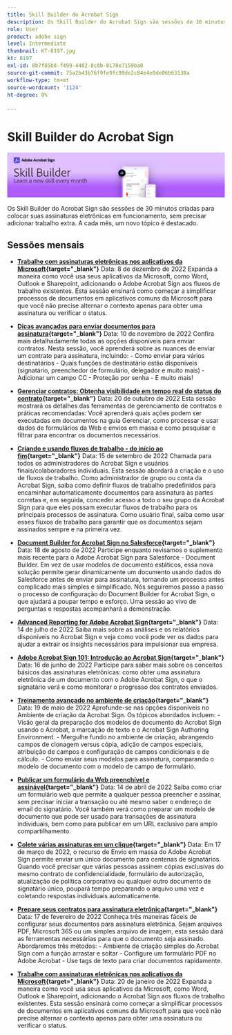 ```yaml
---
title: Skill Builder do Acrobat Sign
description: Os Skill Builder do Acrobat Sign são sessões de 30 minutos criadas para colocar suas assinaturas eletrônicas em funcionamento, sem precisar adicionar trabalho extra
role: User
product: adobe sign
level: Intermediate
thumbnail: KT-8197.jpg
kt: 8197
exl-id: 8b7f85b8-f499-4402-8c0b-8170e7159ba0
source-git-commit: 75a2b43b76f9fe9fc99de2c84e4e0de06b63138a
workflow-type: tm+mt
source-wordcount: '1124'
ht-degree: 0%

---
```


# Skill Builder do Acrobat Sign

![Banner do Skill Builder](../assets/SB_Hero.png)

Os Skill Builder do Acrobat Sign são sessões de 30 minutos criadas para colocar suas assinaturas eletrônicas em funcionamento, sem precisar adicionar trabalho extra. A cada mês, um novo tópico é destacado.

## Sessões mensais

* **[Trabalhe com assinaturas eletrônicas nos aplicativos da Microsoft](https://adobe-sign-skill-builder.joinus.adobeevents.com/attendease/networking/experience/efedc73e-796d-4caf-a35b-110cb0d2f415/0ede0086-d92f-4163-94a2-125abeae2c9b){target=&quot;_blank&quot;}**
Data: 8 de dezembro de 2022 Expanda a maneira como você usa seus aplicativos da Microsoft, como Word, Outlook e Sharepoint, adicionando o Adobe Acrobat Sign aos fluxos de trabalho existentes. Esta sessão ensinará como começar a simplificar processos de documentos em aplicativos comuns da Microsoft para que você não precise alternar o contexto apenas para obter uma assinatura ou verificar o status.

* **[Dicas avançadas para enviar documentos para assinatura](https://adobe-sign-skill-builder.joinus.adobeevents.com/attendease/networking/experience/6dc32a47-1784-46ec-939a-f39f1a2957fc/1e8b283c-e36c-46d8-a537-2ab62a90e9a4){target=&quot;_blank&quot;}**
Data: 10 de novembro de 2022 Confira mais detalhadamente todas as opções disponíveis para enviar contratos. Nesta sessão, você aprenderá sobre as nuances de enviar um contrato para assinatura, incluindo: - Como enviar para vários destinatários - Quais funções de destinatário estão disponíveis (signatário, preenchedor de formulário, delegador e muito mais) - Adicionar um campo CC - Proteção por senha - E muito mais!

* **[Gerenciar contratos: Obtenha visibilidade em tempo real do status do contrato](https://adobe-sign-skill-builder.joinus.adobeevents.com/attendease/networking/experience/1c66eec5-0ee4-4ca9-8479-0c645262cc8f/d1a4d8f4-d364-4067-bc17-b46c54795bda){target=&quot;_blank&quot;}**
Data: 20 de outubro de 2022 Esta sessão mostrará os detalhes das ferramentas de gerenciamento de contratos e práticas recomendadas: Você aprenderá quais ações podem ser executadas em documentos na guia Gerenciar, como processar e usar dados de formulários da Web e envios em massa e como pesquisar e filtrar para encontrar os documentos necessários.

* **[Criando e usando fluxos de trabalho - do início ao fim](https://adobe-sign-skill-builder.joinus.adobeevents.com/attendease/networking/experience/9c1f8eb7-ebc8-44c6-9d50-f791eb91ff82/3eaf4640-bcf4-4f1d-8fd0-5ce6db5b49b5){target=&quot;_blank&quot;}**
Data: 15 de setembro de 2022 Chamada para todos os administradores do Acrobat Sign e usuários finais/colaboradores individuais. Esta sessão abordará a criação e o uso de fluxos de trabalho. Como administrador de grupo ou conta da Acrobat Sign, saiba como definir fluxos de trabalho predefinidos para encaminhar automaticamente documentos para assinatura às partes corretas e, em seguida, conceder acesso a todo o seu grupo da Acrobat Sign para que eles possam executar fluxos de trabalho para os principais processos de assinatura. Como usuário final, saiba como usar esses fluxos de trabalho para garantir que os documentos sejam assinados sempre e na primeira vez.

* **[Document Builder for Acrobat Sign no Salesforce](https://adobe-sign-skill-builder.joinus.adobeevents.com/attendease/networking/experience/06d8a836-4b51-426b-913e-189b23a82bd6/8b777e11-0e6d-45a8-b954-bbff5c887efc){target=&quot;_blank&quot;}**
Data: 18 de agosto de 2022 Participe enquanto revisamos o suplemento mais recente para o Adobe Acrobat Sign para Salesforce - Document Builder. Em vez de usar modelos de documento estáticos, essa nova solução permite gerar dinamicamente um documento usando dados do Salesforce antes de enviar para assinatura, tornando um processo antes complicado mais simples e simplificado. Nós seguiremos passo a passo o processo de configuração do Document Builder for Acrobat Sign, o que ajudará a poupar tempo e esforço. Uma sessão ao vivo de perguntas e respostas acompanhará a demonstração.

* **[Advanced Reporting for Adobe Acrobat Sign](https://adobe-sign-skill-builder.joinus.adobeevents.com/attendease/networking/experience/83926d76-9959-4657-8b0c-f312835b46f6/aa1c9b21-1b16-4890-9c24-26dc630c4a95){target=&quot;_blank&quot;}**
Data: 14 de julho de 2022 Saiba mais sobre as análises e os relatórios disponíveis no Acrobat Sign e veja como você pode ver os dados para ajudar a extrair os insights necessários para impulsionar sua empresa.

* **[Adobe Acrobat Sign 101: Introdução ao Acrobat Sign](https://adobe-sign-skill-builder.joinus.adobeevents.com/attendease/networking/experience/4499bc28-9f26-4b68-88a6-3815ebdff7cf/337fa9d6-c9d3-4bcc-b6d8-9c7580b9be40){target=&quot;_blank&quot;}**
Data: 16 de junho de 2022 Participe para saber mais sobre os conceitos básicos das assinaturas eletrônicas: como obter uma assinatura eletrônica de um documento com o Adobe Acrobat Sign, o que o signatário verá e como monitorar o progresso dos contratos enviados.

* **[Treinamento avançado no ambiente de criação](https://adobe-sign-skill-builder.joinus.adobeevents.com/attendease/networking/experience/a51b7ffa-ccf1-41f7-a82c-27bf50d8eb5d/22ee6c72-b92e-43f8-9cc6-c177c9244fea){target=&quot;_blank&quot;}**
Data: 19 de maio de 2022 Aprofunde-se nas opções disponíveis no Ambiente de criação da Acrobat Sign. Os tópicos abordados incluem: - Visão geral da preparação dos modelos de documento do Acrobat Sign usando o Acrobat, a marcação de texto e o Acrobat Sign Authoring Environment. - Mergulhe fundo no ambiente de criação, abrangendo campos de clonagem versus cópia, adição de campos especiais, atribuição de campos e configuração de campos condicionais e de cálculo. - Como enviar seus modelos para assinatura, comparando o modelo de documento com o modelo de campo de formulário.

* **[Publicar um formulário da Web preenchível e assinável](https://adobe-sign-skill-builder.joinus.adobeevents.com/attendease/networking/experience/479894a1-131f-411d-b4c8-f699d72413bb/30619f65-b374-40db-85d1-0854dc48af0d){target=&quot;_blank&quot;}**
Data: 14 de abril de 2022 Saiba como criar um formulário web que permite a qualquer pessoa preencher e assinar, sem precisar iniciar a transação ou até mesmo saber o endereço de email do signatário. Você também verá como preparar um modelo de documento que pode ser usado para transações de assinatura individuais, bem como para publicar em um URL exclusivo para amplo compartilhamento.

* **[Colete várias assinaturas em um clique](https://adobe-sign-skill-builder.joinus.adobeevents.com/attendease/networking/experience/44e4b483-7d05-44b3-b7e7-b265c9b84d07/2736bed0-b416-4578-ac3f-a57491f22c26){target=&quot;_blank&quot;}**
Data: Em 17 de março de 2022, o recurso de Envio em massa do Adobe Acrobat Sign permite enviar um único documento para centenas de signatários. Quando você precisar que várias pessoas assinem cópias exclusivas do mesmo contrato de confidencialidade, formulário de autorização, atualização de política corporativa ou qualquer outro documento de signatário único, poupará tempo preparando o arquivo uma vez e coletando respostas individuais automaticamente.

* **[Prepare seus contratos para assinatura eletrônica](https://adobe-sign-skill-builder.joinus.adobeevents.com/attendease/networking/experience/9024b058-ade1-420f-87f0-68bd5f6d527a/cf8b172f-b9df-41ef-bfce-e6d4b0c3ddf4){target=&quot;_blank&quot;}**
Data: 17 de fevereiro de 2022 Conheça três maneiras fáceis de configurar seus documentos para assinatura eletrônica. Sejam arquivos PDF, Microsoft 365 ou um simples arquivo de imagem, esta sessão dará as ferramentas necessárias para que o documento seja assinado. Abordaremos três métodos: - Ambiente de criação simples do Acrobat Sign com a função arrastar e soltar - Configure um formulário PDF no Adobe Acrobat - Use tags de texto para criar documentos rapidamente.

* **[Trabalhe com assinaturas eletrônicas nos aplicativos da Microsoft](https://adobe-sign-skill-builder.joinus.adobeevents.com/attendease/networking/experience/2dcd80a6-6335-4756-bbc8-3505fe99594b/866c4314-dc74-473b-9859-828801814e13){target=&quot;_blank&quot;}**
Data: 20 de janeiro de 2022 Expanda a maneira como você usa seus aplicativos da Microsoft, como Word, Outlook e Sharepoint, adicionando o Acrobat Sign aos fluxos de trabalho existentes. Esta sessão ensinará como começar a simplificar processos de documentos em aplicativos comuns da Microsoft para que você não precise alternar o contexto apenas para obter uma assinatura ou verificar o status.
